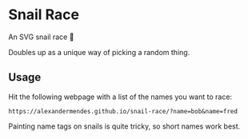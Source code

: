 # Snail Race

An SVG snail race :snail:

Doubles up as a unique way of picking a random thing.

## Usage

Hit the following webpage with a list of the names you want to race:

```
https://alexandermendes.github.io/snail-race/?name=bob&name=fred
```

Painting name tags on snails is quite tricky, so short names work best.
